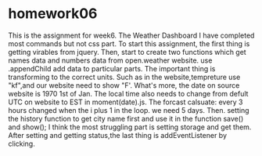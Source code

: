 # homework06
This is the assignment for week6. The Weather Dashboard
I have completed most commands but not css part.
To start this assignment, the first thing is getting virables from jquery. Then, start to create two functions which get names data and numbers data from open.weather website. use .appendChild add data to particular parts. The important thing is transforming to the correct units. Such as in the website,tempreture use "kf",and our website need to show "F'. What's more, the date on source website is 1970 1st of Jan. The local time also needs to change from defult UTC on website to EST in moment(date).js.
  The forcast calsuate: every 3 hours changed when the i plus 1 in the loop. we need 5 days.
Then. setting the history function to get city name first and use it in the function save() and show(); I think the most struggling part is setting storage and get them.
  After setting and getting status,the last thing is addEventListener by clicking.
